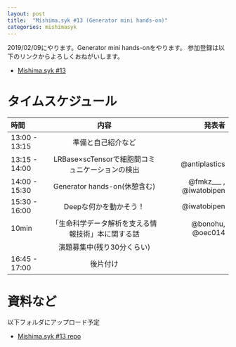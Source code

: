 ```yaml
---
layout: post
title:  "Mishima.syk #13 (Generator mini hands-on)"
categories: mishimasyk
---
```


2019/02/09にやります。Generator mini hands-onをやります。
参加登録は以下のリンクからよろしくおねがいします。

- [Mishima.syk #13](https://connpass.com/event/111977/)

# タイムスケジュール

| 時間 | 内容| 発表者 |
|:------------ |:--------------:| ------------:|
|13:00 - 13:15|準備と自己紹介など||
|13:15 - 14:00|LRBase×scTensorで細胞間コミュニケーションの検出|@antiplastics|
|14:00 - 15:30|Generator hands-on(休憩含む)|@fmkz___ , @iwatobipen|
|15:30 - 16:00|Deepな何かを動かそう！|@iwatobipen|
|10min|「生命科学データ解析を支える情報技術」本に関する話|@bonohu, @oec014|
||演題募集中(残り30分くらい)||
|16:45 - 17:00|後片付け||

# 資料など

以下フォルダにアップロード予定

- [Mishima.syk #13 repo](https://github.com/Mishima-syk/13)


